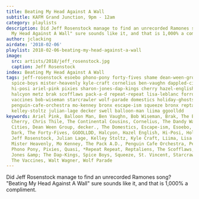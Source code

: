 ```yaml
---
title: Beating My Head Against A Wall
subtitle: KAFM Grand Junction, 9pm - 12am
category: playlists
description: Did Jeff Rosenstock manage to find an unrecorded Ramones song? "Beating
  My Head Against A Wall" sure sounds like it, and that is 1,000% a compliment.
author: jclacking
airdate: '2018-02-06'
playlist: 2018-02-06-beating-my-head-against-a-wall
image:
  src: artists/2018/jeff_rosenstock.jpg
  caption: Jeff Rosenstock
index: Beating My Head Against A Wall
tags: jeff-rosenstock esoebo phono-pony forty-fives shame dean-ween-group quasi petra-haden
  spice-boys mister-heavenly kyle-craft cornelius ben-vaughn dappled-cities st-vincent
  hi-posi ariel-pink pixies sharon-jones-dap-kings cherry hazel-english continental-cousins
  halcyon metz brak scofflaws pack-a-d repeat-repeat lisa-leblanc forro-in-dark chris-thile
  vaccines bob-wiseman starcrawler wolf-parade domestics holiday-ghosts walt-wagner
  penguin-cafe-orchestra mo-kenney bronx escape-ism squeeze bronx reptaliens dandy-warhols
  kelley-stoltz julian-lage decker swell balloon-man liima ggoolldd
keywords: Ariel Pink, Balloon Man, Ben Vaughn, Bob Wiseman, Brak, The Bronx, The Bronx,
  Cherry, Chris Thile, The Continental Cousins, Cornelius, The Dandy Warhols, Dappled
  Cities, Dean Ween Group, decker., The Domestics, Escape-ism, Esoebo, Forro In The
  Dark, The Forty-Fives, GGOOLLDD, Halcyon, Hazel English, Hi-Posi, Holiday Ghosts,
  Jeff Rosenstock, Julian Lage, Kelley Stoltz, Kyle Craft, Liima, Lisa LeBlanc, METZ,
  Mister Heavenly, Mo Kenney, The Pack A.D., Penguin Cafe Orchestra, Petra Haden,
  Phono Pony, Pixies, Quasi, *Repeat Repeat, Reptaliens, The Scofflaws, Shame, Sharon
  Jones &amp; The Dap-Kings, Spice Boys, Squeeze, St. Vincent, Starcrawler, Swell,
  The Vaccines, Walt Wagner, Wolf Parade
---
```

Did Jeff Rosenstock manage to find an unrecorded Ramones song? "Beating My Head Against A Wall" sure sounds like it, and that is 1,000% a compliment.
